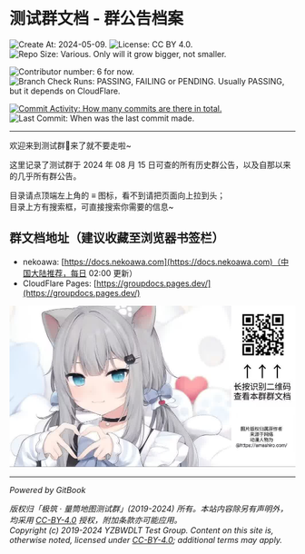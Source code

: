 # 测试群文档 - 群公告档案

![Create At: 2024-05-09.](https://img.shields.io/github/created-at/PumpkinJui/groupdocs?style=for-the-badge&logo=github&logoColor=white&color=477DB2)
![License: CC BY 4.0.](https://img.shields.io/github/license/PumpkinJui/groupdocs?style=for-the-badge&logo=creativecommons&logoColor=white&color=477DB2)
![Repo Size: Various. Only will it grow bigger, not smaller.](https://img.shields.io/github/repo-size/PumpkinJui/groupdocs?style=for-the-badge&logo=gitbook&logoColor=white&color=477DB2)

![Contributor number: 6 for now.](https://img.shields.io/github/contributors-anon/PumpkinJui/groupdocs?style=for-the-badge&logo=tencentqq&logoColor=white)
![Branch Check Runs: PASSING, FAILING or PENDING. Usually PASSING, but it depends on CloudFlare.](https://img.shields.io/github/check-runs/PumpkinJui/groupdocs/main?style=for-the-badge&logo=cloudflare&logoColor=white)

[![Commit Activity: How many commits are there in total.](https://img.shields.io/github/commit-activity/t/PumpkinJui/groupdocs/anno?style=for-the-badge&color=yellow)](https://github.com/PumpkinJui/groupdocs/commits/anno/)
![Last Commit: When was the last commit made.](https://img.shields.io/github/last-commit/PumpkinJui/groupdocs/anno?display_timestamp=author&style=for-the-badge&color=yellow)

---

欢迎来到测试群👋来了就不要走啦~

这里记录了测试群于 2024 年 08 月 15 日可查的所有历史群公告，以及自那以来的几乎所有群公告。

目录请点顶端左上角的 ≡ 图标，看不到请把页面向上拉到头；  
目录上方有搜索框，可直接搜索你需要的信息~

## 群文档地址（建议收藏至浏览器书签栏）

- nekoawa: [https://docs.nekoawa.com](https://docs.nekoawa.com)（中国大陆推荐，每日 02:00 更新）
- CloudFlare Pages: [https://groupdocs.pages.dev/](https://groupdocs.pages.dev/)

![扫码查看群文档](assets/readme.jpg)

---

*Powered by GitBook* <!-- markdownlint-disable-line MD036 -->

*版权归「极筑 · 量筒地图测试群」(2019-2024) 所有。本站内容除另有声明外，均采用 [CC-BY-4.0](https://creativecommons.org/licenses/by/4.0/deed.zh-hans) 授权，附加条款亦可能应用。*  
*Copyright (c) 2019-2024 YZBWDLT Test Group. Content on this site is, otherwise noted, licensed under [CC-BY-4.0](https://creativecommons.org/licenses/by/4.0/deed.en); additional terms may apply.*
